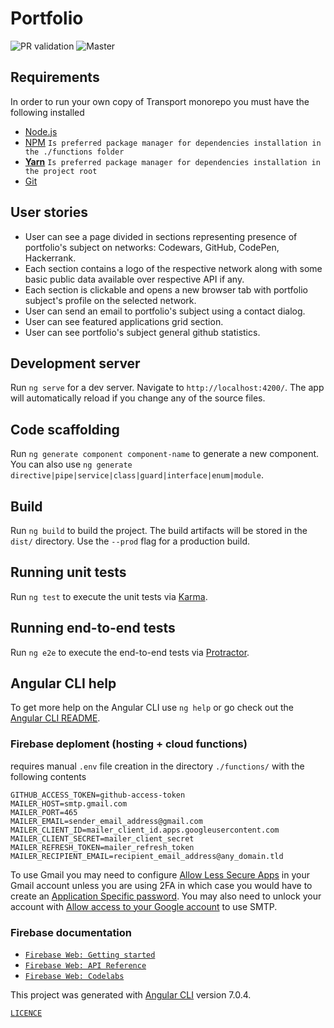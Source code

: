 # Portfolio

![PR validation](https://github.com/rfprod/portfolio/workflows/PR%20validation/badge.svg)
![Master](https://github.com/rfprod/portfolio/workflows/Master/badge.svg)

## Requirements

In order to run your own copy of Transport monorepo you must have the following installed

- [Node.js](https://nodejs.org/)
- [NPM](https://nodejs.org/) `Is preferred package manager for dependencies installation in the ./functions folder`
- [**Yarn**](https://yarnpkg.com/) `Is preferred package manager for dependencies installation in the project root`
- [Git](https://git-scm.com/)

## User stories

- User can see a page divided in sections representing presence of portfolio's subject on networks: Codewars, GitHub, CodePen, Hackerrank.
- Each section contains a logo of the respective network along with some basic public data available over respective API if any.
- Each section is clickable and opens a new browser tab with portfolio subject's profile on the selected network.
- User can send an email to portfolio's subject using a contact dialog.
- User can see featured applications grid section.
- User can see portfolio's subject general github statistics.

## Development server

Run `ng serve` for a dev server. Navigate to `http://localhost:4200/`. The app will automatically reload if you change any of the source files.

## Code scaffolding

Run `ng generate component component-name` to generate a new component. You can also use `ng generate directive|pipe|service|class|guard|interface|enum|module`.

## Build

Run `ng build` to build the project. The build artifacts will be stored in the `dist/` directory. Use the `--prod` flag for a production build.

## Running unit tests

Run `ng test` to execute the unit tests via [Karma](https://karma-runner.github.io).

## Running end-to-end tests

Run `ng e2e` to execute the end-to-end tests via [Protractor](http://www.protractortest.org/).

## Angular CLI help

To get more help on the Angular CLI use `ng help` or go check out the [Angular CLI README](https://github.com/angular/angular-cli/blob/master/README.md).

### Firebase deploment (hosting + cloud functions)

requires manual `.env` file creation in the directory `./functions/` with the following contents

```
GITHUB_ACCESS_TOKEN=github-access-token
MAILER_HOST=smtp.gmail.com
MAILER_PORT=465
MAILER_EMAIL=sender_email_address@gmail.com
MAILER_CLIENT_ID=mailer_client_id.apps.googleusercontent.com
MAILER_CLIENT_SECRET=mailer_client_secret
MAILER_REFRESH_TOKEN=mailer_refresh_token
MAILER_RECIPIENT_EMAIL=recipient_email_address@any_domain.tld
```

To use Gmail you may need to configure [Allow Less Secure Apps](https://www.google.com/settings/security/lesssecureapps) in your Gmail account unless you are using 2FA in which case you would have to create an [Application Specific password](https://security.google.com/settings/security/apppasswords). You may also need to unlock your account with [Allow access to your Google account](https://accounts.google.com/DisplayUnlockCaptcha) to use SMTP.

### Firebase documentation

- [`Firebase Web: Getting started`](https://firebase.google.com/docs/web/setup)
- [`Firebase Web: API Reference`](https://firebase.google.com/docs/reference/js/)
- [`Firebase Web: Codelabs`](https://codelabs.developers.google.com/codelabs/firebase-web/#0)

This project was generated with [Angular CLI](https://github.com/angular/angular-cli) version 7.0.4.

[`LICENCE`](LICENSE)
